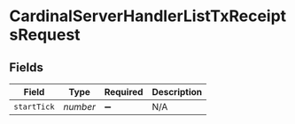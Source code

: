 # CardinalServerHandlerListTxReceiptsRequest


## Fields

| Field              | Type               | Required           | Description        |
| ------------------ | ------------------ | ------------------ | ------------------ |
| `startTick`        | *number*           | :heavy_minus_sign: | N/A                |